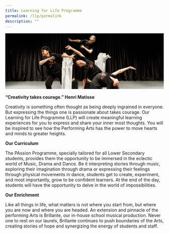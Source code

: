 ```yaml
---
title: Learning for Life Programme
permalink: /llp/permalink
description: ""
---
```

![](/images/LLP.jpg)

**“Creativity takes courage.”
Henri Matisse**

Creativity is something often thought as being deeply ingrained in everyone. But expressing the things one is passionate about takes courage. Our Learning for Life Programme (LLP) will create meaningful learning experiences for you to express and share your inner most thoughts. You will be inspired to see how the Performing Arts has the power to move hearts and minds to greater heights.

**Our Curriculum**

The PAssion Programme, specially tailored for all Lower Secondary students, provides them the opportunity to be immersed in the eclectic world of Music, Drama and Dance. Be it interpreting stories through music, exploring their imagination through drama or expressing their feelings through physical movements in dance, students get to create, experiment, and most importantly, grow to be confident learners. At the end of the day, students will have the opportunity to delve in the world of impossibilities.

**Our Enrichment**

Like all things in life, what matters is not where you start from, but where you are now and where you are headed. An extension and pinnacle of the performing Arts is Brillante, our in-house school musical production. Never one to rest on our laurels, Brillante continues to push boundaries of the Arts, creating stories of hope and synergizing the energy of students and staff.